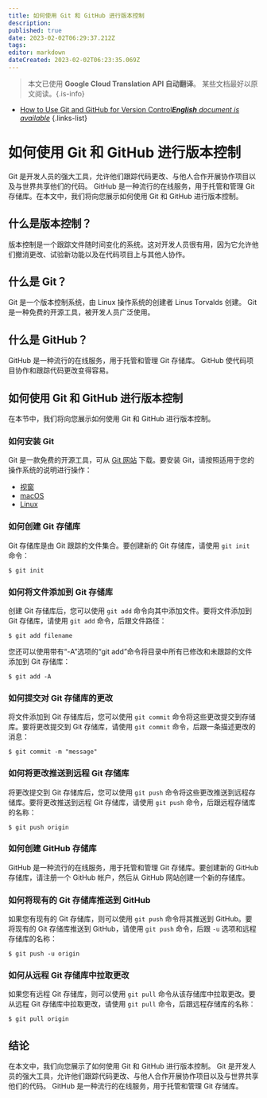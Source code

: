```yaml
---
title: 如何使用 Git 和 GitHub 进行版本控制
description: 
published: true
date: 2023-02-02T06:29:37.212Z
tags: 
editor: markdown
dateCreated: 2023-02-02T06:23:35.069Z
---
```


> 本文已使用 **Google Cloud Translation API 自动翻译**。
某些文档最好以原文阅读。{.is-info}



- [How to Use Git and GitHub for Version Control***English** document is available*](/en/Knowledge-base/Common/how-to-use-git-and-github-for-version-control)
{.links-list}


# 如何使用 Git 和 GitHub 进行版本控制

Git 是开发人员的强大工具，允许他们跟踪代码更改、与他人合作开展协作项目以及与世界共享他们的代码。 GitHub 是一种流行的在线服务，用于托管和管理 Git 存储库。在本文中，我们将向您展示如何使用 Git 和 GitHub 进行版本控制。

## 什么是版本控制？

版本控制是一个跟踪文件随时间变化的系统。这对开发人员很有用，因为它允许他们撤消更改、试验新功能以及在代码项目上与其他人协作。

## 什么是 Git？

Git 是一个版本控制系统，由 Linux 操作系统的创建者 Linus Torvalds 创建。 Git 是一种免费的开源工具，被开发人员广泛使用。

## 什么是 GitHub？

GitHub 是一种流行的在线服务，用于托管和管理 Git 存储库。 GitHub 使代码项目协作和跟踪代码更改变得容易。

## 如何使用 Git 和 GitHub 进行版本控制

在本节中，我们将向您展示如何使用 Git 和 GitHub 进行版本控制。

### 如何安装 Git

Git 是一款免费的开源工具，可从 [Git 网站](https://git-scm.com/) 下载。要安装 Git，请按照适用于您的操作系统的说明进行操作：

- [视窗](https://git-scm.com/downloads/windows)
- [macOS](https://git-scm.com/downloads/mac)
- [Linux](https://git-scm.com/downloads/linux)

### 如何创建 Git 存储库

Git 存储库是由 Git 跟踪的文件集合。要创建新的 Git 存储库，请使用 `git init` 命令：

```
$ git init
```

### 如何将文件添加到 Git 存储库

创建 Git 存储库后，您可以使用 `git add` 命令向其中添加文件。要将文件添加到 Git 存储库，请使用 `git add` 命令，后跟文件路径：

```
$ git add filename
```

您还可以使用带有“-A”选项的“git add”命令将目录中所有已修改和未跟踪的文件添加到 Git 存储库：

```
$ git add -A
```

### 如何提交对 Git 存储库的更改

将文件添加到 Git 存储库后，您可以使用 `git commit` 命令将这些更改提交到存储库。要将更改提交到 Git 存储库，请使用 `git commit` 命令，后跟一条描述更改的消息：

```
$ git commit -m "message"
```

### 如何将更改推送到远程 Git 存储库

将更改提交到 Git 存储库后，您可以使用 `git push` 命令将这些更改推送到远程存储库。要将更改推送到远程 Git 存储库，请使用 `git push` 命令，后跟远程存储库的名称：

```
$ git push origin
```

### 如何创建 GitHub 存储库

GitHub 是一种流行的在线服务，用于托管和管理 Git 存储库。要创建新的 GitHub 存储库，请注册一个 GitHub 帐户，然后从 GitHub 网站创建一个新的存储库。

### 如何将现有的 Git 存储库推送到 GitHub

如果您有现有的 Git 存储库，则可以使用 `git push` 命令将其推送到 GitHub。要将现有的 Git 存储库推送到 GitHub，请使用 `git push` 命令，后跟 `-u` 选项和远程存储库的名称：

```
$ git push -u origin
```

### 如何从远程 Git 存储库中拉取更改

如果您有远程 Git 存储库，则可以使用 `git pull` 命令从该存储库中拉取更改。要从远程 Git 存储库中拉取更改，请使用 `git pull` 命令，后跟远程存储库的名称：

```
$ git pull origin
```

## 结论

在本文中，我们向您展示了如何使用 Git 和 GitHub 进行版本控制。 Git 是开发人员的强大工具，允许他们跟踪代码更改、与他人合作开展协作项目以及与世界共享他们的代码。 GitHub 是一种流行的在线服务，用于托管和管理 Git 存储库。